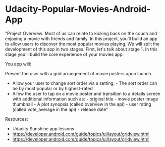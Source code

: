 # Udacity-Popular-Movies-Android-App

"Project Overview:
Most of us can relate to kicking back on the couch and enjoying a movie with friends and family. In this project, you’ll build an app to allow users to discover the most popular movies playing. We will split the development of this app in two stages. First, let's talk about stage 1. In this stage you’ll build the core experience of your movies app.

You app will:

Present the user with a grid arrangement of movie posters upon launch.
- Allow your user to change sort order via a setting:
      - The sort order can be by most popular or by highest-rated
- Allow the user to tap on a movie poster and transition to a details screen with additional information such as:
      - original title
      - movie poster image thumbnail
      - A plot synopsis (called overview in the api)
      - user rating (called vote_average in the api)
      - release date"

Resources:
- Udacity Sunshine app lessons
- https://developer.android.com/guide/topics/ui/layout/gridview.html
- https://developer.android.com/guide/topics/ui/layout/gridview.html
